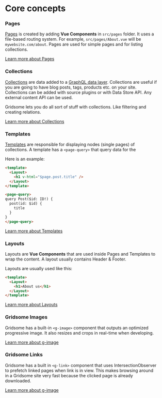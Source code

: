 # Core concepts

### Pages
[Pages](/docs/pages) is created by adding **Vue Components** in `src/pages` folder. It uses a file-based routing system. For example, `src/pages/About.vue` will be `mywebsite.com/about`. Pages are used for simple pages and for listing collections.

[Learn more about Pages](/docs/pages)


### Collections
[Collections](/docs/collections) are data added to a [GraphQL data layer](/docs/data-layer).  Collections are useful if you are going to have blog posts, tags, products etc. on your site. Collections can be added with source plugins or with Data Store API. Any external content API can be used.

Gridsome lets you do all sort of stuff with collections. Like filtering and creating relations.

[Learn more about Collections](/docs/collections)

### Templates
[Templates](/docs/templates) are responsible for displaying nodes (single pages) of collections. A template has a `<page-query>` that query data for the

Here is an example:

```html
<template>
  <Layout>
  	<h1 v-html="$page.post.title" />
  </Layout>
</template>

<page-query>
query Post($id: ID!) {
  post(id: $id) {
    title
  }
}
</page-query>
```

[Learn more about Templates](/docs/templates)

### Layouts
Layouts are **Vue Components** that are used inside Pages and Templates to wrap the content. A layout usually contains Header & Footer.

Layouts are usually used like this:

```html
<template>
  <Layout>
  	<h1>About us</h1>
  </Layout>
</template>
```

[Learn more about Layouts](/docs/layouts)


### Gridsome Images
Gridsome has a built-in `<g-image>` component that outputs an optimized progressive image. It also resizes and crops in real-time when developing.

[Learn more about g-image](/docs/images)

### Gridsome Links
Gridsome has a built in `<g-link>` component that uses IntersectionObserver to prefetch linked pages when link is in view. This makes browsing around in a Gridsome site very fast because the clicked page is already downloaded.

[Learn more about g-image](/docs/linking)

